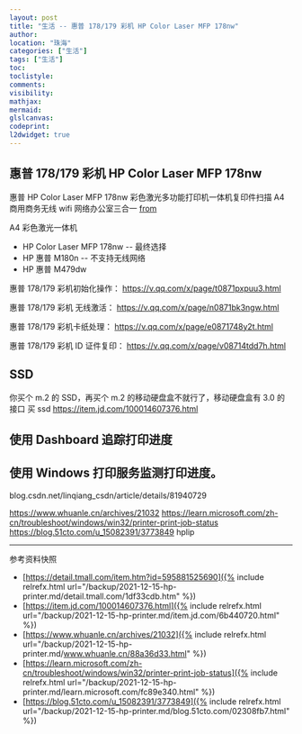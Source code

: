 ```yaml
---
layout: post
title: "生活 -- 惠普 178/179 彩机 HP Color Laser MFP 178nw"
author:
location: "珠海"
categories: ["生活"]
tags: ["生活"]
toc:
toclistyle:
comments:
visibility:
mathjax:
mermaid:
glslcanvas:
codeprint:
l2dwidget: true
---
```



## 惠普 178/179 彩机 HP Color Laser MFP 178nw

惠普 HP Color Laser MFP 178nw 彩色激光多功能打印机一体机复印件扫描 A4 商用商务无线 wifi 网络办公室三合一
[from](https://detail.tmall.com/item.htm?id=595881525690)

A4 彩色激光一体机
* HP Color Laser MFP 178nw -- 最终选择
* HP 惠普 M180n -- 不支持无线网络
* HP 惠普 M479dw

惠普 178/179 彩机初始化操作：
<https://v.qq.com/x/page/t0871pxpuu3.html>

惠普 178/179 彩机 无线激活：
<https://v.qq.com/x/page/n0871bk3ngw.html>

惠普 178/179 彩机卡纸处理：
<https://v.qq.com/x/page/e0871748y2t.html>

惠普 178/179 彩机 ID 证件复印：
<https://v.qq.com/x/page/v08714tdd7h.html>


## SSD

你买个 m.2 的 SSD，再买个 m.2 的移动硬盘盒不就行了，移动硬盘盒有 3.0 的接口
买 ssd
<https://item.jd.com/100014607376.html>


## 使用 Dashboard 追踪打印进度


## 使用 Windows 打印服务监测打印进度。

blog.csdn.net/linqiang_csdn/article/details/81940729

<https://www.whuanle.cn/archives/21032>
<https://learn.microsoft.com/zh-cn/troubleshoot/windows/win32/printer-print-job-status>
<https://blog.51cto.com/u_15082391/3773849>
hplip



<hr class='reviewline'/>
<p class='reviewtip'><script type='text/javascript' src='{% include relref.html url="/assets/reviewjs/blogs/2021-12-15-hp-printer.md.js" %}'></script></p>
<font class='ref_snapshot'>参考资料快照</font>

- [https://detail.tmall.com/item.htm?id=595881525690]({% include relrefx.html url="/backup/2021-12-15-hp-printer.md/detail.tmall.com/1df33cdb.htm" %})
- [https://item.jd.com/100014607376.html]({% include relrefx.html url="/backup/2021-12-15-hp-printer.md/item.jd.com/6b440720.html" %})
- [https://www.whuanle.cn/archives/21032]({% include relrefx.html url="/backup/2021-12-15-hp-printer.md/www.whuanle.cn/88a36d33.html" %})
- [https://learn.microsoft.com/zh-cn/troubleshoot/windows/win32/printer-print-job-status]({% include relrefx.html url="/backup/2021-12-15-hp-printer.md/learn.microsoft.com/fc89e340.html" %})
- [https://blog.51cto.com/u_15082391/3773849]({% include relrefx.html url="/backup/2021-12-15-hp-printer.md/blog.51cto.com/02308fb7.html" %})
